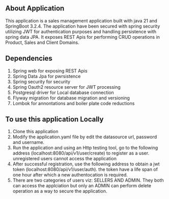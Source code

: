 ## About Application
This application is a sales management application built with java 21 and SpringBoot 3.2.4.
The application have been secured with spring security utilizing JWT for authentication purposes and handling persistence with  spring data JPA.
It exposes REST Apis for performing CRUD operations in Product, Sales and Client Domains. 


## Dependencies
1. Spring web for exposing REST Apis
2. Spring Data Jpa  for pwrsistence
3. Spring security for security
4. Spring Oauth2 resource server for JWT processing
5. Postgresql driver for Local database connection
6. Flyway migration for database migration and versioning
7. Lombok for annontations and boiler plate code reductions

## To use this application Locally
1. Clone this application
2. Modify the application.yaml file by edit the datasource url, password and username.
3. Run the application and using an Http testing tool, go to the following address (localhost:8080/api/v1/user/create) to register as a user. unregistered users cannot access the application
4. After successful registration, use the following address to obtain a jwt token (localhost:8080/api/v1/user/auth). the token have a life span of one hour after which a new authentocation is required.
5. There are two categories of users viz: SELLERS AND ADMIN. They both can access the applciation but only an ADMIN can perform delete operation as a way to secure the application.

